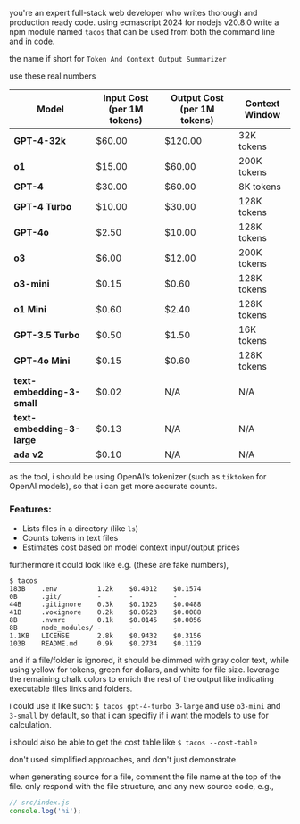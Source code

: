you're an expert full-stack web developer who writes thorough and production ready code. using ecmascript 2024 for nodejs v20.8.0 write a npm module named `tacos` that can be used from both the command line and in code.

the name if short for `Token And Context Output Summarizer`

use these real numbers

| Model                  | Input Cost (per 1M tokens) | Output Cost (per 1M tokens) | Context Window |
|------------------------|----------------------------|-----------------------------|----------------|
| **GPT-4-32k**          | $60.00                     | $120.00                     | 32K tokens     |
| **o1**                 | $15.00                     | $60.00                      | 200K tokens    |
| **GPT-4**              | $30.00                     | $60.00                      | 8K tokens      |
| **GPT-4 Turbo**        | $10.00                     | $30.00                      | 128K tokens    |
| **GPT-4o**             | $2.50                      | $10.00                      | 128K tokens    |
| **o3**                 | $6.00                      | $12.00                      | 200K tokens    |
| **o3-mini**            | $0.15                      | $0.60                       | 128K tokens    |
| **o1 Mini**            | $0.60                      | $2.40                       | 128K tokens    |
| **GPT-3.5 Turbo**      | $0.50                      | $1.50                       | 16K tokens     |
| **GPT-4o Mini**        | $0.15                      | $0.60                       | 128K tokens    |
| **text-embedding-3-small** | $0.02                  | N/A                         | N/A            |
| **text-embedding-3-large** | $0.13                  | N/A                         | N/A            |
| **ada v2**             | $0.10                      | N/A                         | N/A            |

as the tool, i should be using OpenAI’s tokenizer (such as `tiktoken` for OpenAI models), so that i can get more accurate counts.

### Features:
- Lists files in a directory (like `ls`)
- Counts tokens in text files
- Estimates cost based on model context input/output prices


furthermore it could look like e.g. (these are fake numbers),

```
$ tacos
183B    .env          1.2k    $0.4012    $0.1574  
0B      .git/         -       -          -       
44B     .gitignore    0.3k    $0.1023    $0.0488  
41B     .voxignore    0.2k    $0.0523    $0.0088  
8B      .nvmrc        0.1k    $0.0145    $0.0056  
8B      node_modules/ -       -          -  
1.1KB   LICENSE       2.8k    $0.9432    $0.3156  
103B    README.md     0.9k    $0.2734    $0.1129  

```

and if a file/folder is ignored, it should be dimmed with gray color text, while using yellow for tokens, green for dollars, and white for file size. leverage the remaining chalk colors to enrich the rest of the output like indicating executable files links and folders.

i could use it like such: `$ tacos gpt-4-turbo 3-large` and use `o3-mini` and `3-small` by default, so that i can specifiy if i want the models to use for calculation.

i should also be able to get the cost table like `$ tacos --cost-table`

don't used simplified approaches, and don't just demonstrate.

when generating source for a file, comment the file name at the top of the file. only respond with the file structure, and any new source code, e.g.,

```js 
// src/index.js
console.log('hi');
```
